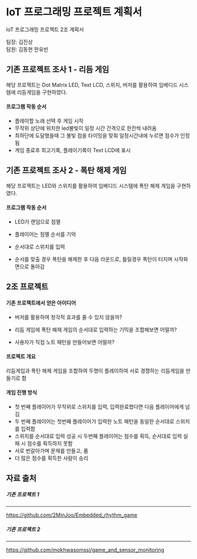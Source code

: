 # IoT 프로그래밍 프로젝트 계획서

IoT 프로그래밍 프로젝트 2조 계획서   

팀장: 김진상<br>팀원: 김동현 한유빈



## 기존 프로젝트 조사 1 - 리듬 게임

해당 프로젝트는 Dot Matrix LED, Text LCD, 스위치, 버저를 활용하여 임베디드 시스템에 리듬게임을 구현하였다.

#### 프로그램 작동 순서

- 플레이할 노래 선택 후 게임 시작
- 무작위 상단에 위치한 led불빛이 일정 시간 간격으로 한칸씩 내려옴
- 최하단에 도달했을때 그 불빛 점을 타이밍을 맞춰 일정시간내에 누르면 점수가 인정됨
- 게임 종료후 최고기록, 플레이기록이 Text LCD에 표시





## 기존 프로젝트 조사 2 - 폭탄 해제 게임

해당 프로젝트는 LED와 스위치를 활용하여 임베디드 시스템에 폭탄 해제 게임을 구현하였다. 

#### 프로그램 작동 순서

- LED가 랜덤으로 점멸

- 플레이어는 점멸 순서를 기억

- 순서대로 스위치를 입력

- 순서를 맞출 경우 폭탄을 해제한 후 다음 라운드로, 틀릴경우 폭탄이 터지며 시작화면으로 돌아감

  

## 2조 프로젝트 

#### 기존 프로젝트에서 얻은 아이디어

- 버저를 활용하여 청각적 효과를 줄 수 있지 않을까?

- 리듬 게임에 폭탄 해제 게임의 순서대로 입력하는 기믹을 조합해보면 어떨까?

- 사용자가 직접 노트 패턴을 만들어보면 어떨까?

  

#### 프로젝트 개요

리듬게임과 폭탄 해제 게임을 조합하여 두명이 플레이하여 서로 경쟁하는 리듬게임을 만들기로 함



#### 게임 진행 방식

- 첫 번째 플레이어가 무작위로 스위치를 입력, 입력완료했다면 다음 플레이어에게 넘김
- 두 번째 플레이어는 첫번째 플레이어가 입력한 노트 패턴을 동일한 순서대로 스위치를 입력함
- 스위치를 순서대로 입력 성공 시 두번째 플레이어는 점수를 획득, 순서대로 입력 실패 시 점수를 획득하지 못함
- 서로 번갈아가며 문제를 만들고, 품
- 더 많은 점수를 획득한 사람이 승리



## 자료 출처

##### 기존 프로젝트 1

---

https://github.com/2MinJoo/Embedded_rhythm_game

##### 기존 프로젝트 2

---

https://github.com/mokhwasomssi/game_and_sensor_monitoring
























